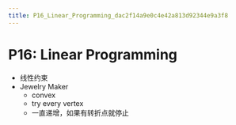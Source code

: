 ```yaml
---
title: P16_Linear_Programming_dac2f14a9e0c4e42a813d92344e9a3f8
---
```


# P16: Linear Programming

- 线性约束
- Jewelry Maker
    - convex
    - try every vertex
    - 一直递增，如果有转折点就停止
